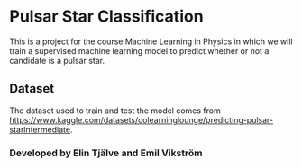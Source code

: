 # Pulsar Star Classification
This is a project for the course Machine Learning in Physics in which we will train a supervised machine learning model to predict whether or not a candidate is a pulsar star.

## Dataset
The dataset used to train and test the model comes from https://www.kaggle.com/datasets/colearninglounge/predicting-pulsar-starintermediate.

### Developed by Elin Tjälve and Emil Vikström
